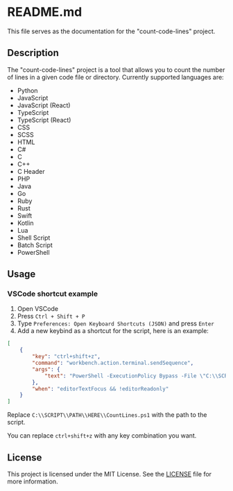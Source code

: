 # README.md

This file serves as the documentation for the "count-code-lines" project.

## Description

The "count-code-lines" project is a tool that allows you to count the number of lines in a given code file or directory.
Currently supported languages are:
- Python
- JavaScript
- JavaScript (React)
- TypeScript
- TypeScript (React)
- CSS
- SCSS
- HTML
- C#
- C
- C++
- C Header
- PHP
- Java
- Go
- Ruby
- Rust
- Swift
- Kotlin
- Lua
- Shell Script
- Batch Script
- PowerShell

## Usage

### VSCode shortcut example

1. Open VSCode
2. Press `Ctrl + Shift + P`
3. Type `Preferences: Open Keyboard Shortcuts (JSON)` and press `Enter`
4. Add a new keybind as a shortcut for the script, here is an example:

```json
[
    {
        "key": "ctrl+shift+z",
        "command": "workbench.action.terminal.sendSequence",
        "args": {
            "text": "PowerShell -ExecutionPolicy Bypass -File \"C:\\SCRIPT\\PATH\\HERE\\CountLines.ps1\"\u000D"
        },
        "when": "editorTextFocus && !editorReadonly"
    }
]
```
Replace `C:\\SCRIPT\\PATH\\HERE\\CountLines.ps1` with the path to the script.

You can replace `ctrl+shift+z` with any key combination you want.

## License

This project is licensed under the MIT License. See the [LICENSE](LICENSE) file for more information.
# 
